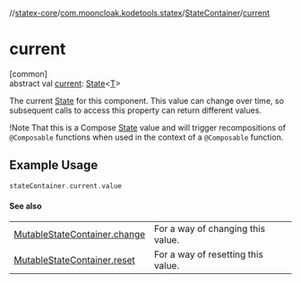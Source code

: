 //[statex-core](../../../index.md)/[com.mooncloak.kodetools.statex](../index.md)/[StateContainer](index.md)/[current](current.md)

# current

[common]\
abstract val [current](current.md): [State](https://developer.android.com/reference/kotlin/androidx/compose/runtime/State.html)&lt;[T](index.md)&gt;

The current [State](https://developer.android.com/reference/kotlin/androidx/compose/runtime/State.html) for this component. This value can change over time, so subsequent calls to access this property can return different values.

!Note That this is a Compose [State](https://developer.android.com/reference/kotlin/androidx/compose/runtime/State.html) value and will trigger recompositions of `@Composable` functions when used in the context of a `@Composable` function.

##  Example Usage

```kotlin
stateContainer.current.value
```

#### See also

| | |
|---|---|
| [MutableStateContainer.change](../-mutable-state-container/change.md) | For a way of changing this value. |
| [MutableStateContainer.reset](../-mutable-state-container/reset.md) | For a way of resetting this value. |
